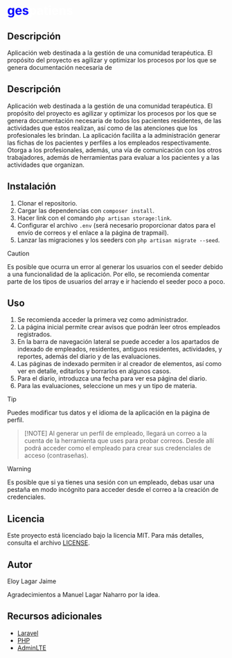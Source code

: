 # <span style="color: blue;">ges</span><span style="color: #fff;">patiens</span>

## Descripción

Aplicación web destinada a la gestión de una comunidad terapéutica. El propósito del proyecto es agilizar y optimizar los procesos por los que se genera documentación necesaria de


## Descripción

Aplicación web destinada a la gestión de una comunidad terapéutica. El propósito del proyecto es agilizar y optimizar los procesos por los que se genera documentación necesaria de todos los pacientes residentes, de las actividades que estos realizan, así como de las atenciones que los profesionales les brindan. La aplicación facilita a la administración generar las fichas de los pacientes y perfiles a los empleados respectivamente. Otorga a los profesionales, además, una vía de comunicación con los otros trabajadores, además de herramientas para evaluar a los pacientes y a las actividades que organizan.

## Instalación

1. Clonar el repositorio.
2. Cargar las dependencias con `composer install`.
3. Hacer link con el comando `php artisan storage:link`.
4. Configurar el archivo `.env` (será necesario proporcionar datos para el envío de correos y el enlace a la página de trapmail).
5. Lanzar las migraciones y los seeders con `php artisan migrate --seed`.

> [!CAUTION] 
> Es posible que ocurra un error al generar los usuarios con el seeder debido a una funcionalidad de la aplicación. Por ello, se  recomienda comentar parte de los tipos de usuarios del array e ir haciendo el seeder poco a poco.

## Uso

1. Se recomienda acceder la primera vez como administrador.
2. La página inicial permite crear avisos que podrán leer otros empleados registrados.
3. En la barra de navegación lateral se puede acceder a los apartados de indexado de empleados, residentes, antiguos residentes, actividades, y reportes, además del diario y de las evaluaciones.
4. Las páginas de indexado permiten ir al creador de elementos, así como ver en detalle, editarlos y borrarlos en algunos casos.
5. Para el diario, introduzca una fecha para ver esa página del diario.
6. Para las evaluaciones, seleccione un mes y un tipo de materia.

> [!TIP] 
Puedes modificar tus datos y el idioma de la aplicación en la página de perfil.

>  [!NOTE] 
> Al generar un perfil de empleado, llegará un correo a la cuenta de la herramienta que uses para probar correos. Desde allí podrá acceder como el empleado para crear sus credenciales de acceso (contraseñas).

> [!WARNING]
>  Es posible que si ya tienes una sesión con un empleado, debas usar una pestaña en modo incógnito para acceder desde el correo a la creación de credenciales.

## Licencia

Este proyecto está licenciado bajo la licencia MIT. Para más detalles, consulta el archivo [LICENSE](LICENSE).

## Autor

Eloy Lagar Jaime

Agradecimientos a Manuel Lagar Naharro por la idea.

## Recursos adicionales

- [Laravel](https://laravel.com)
- [PHP](https://www.php.net)
- [AdminLTE](https://adminlte.io)

